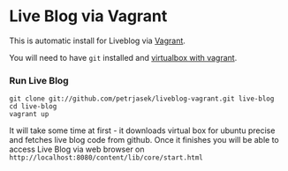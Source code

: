 Live Blog via Vagrant
=====================

This is automatic install for Liveblog via [Vagrant](http://vagrantup.com).

You will need to have `git` installed and [virtualbox with vagrant](http://docs.vagrantup.com/v1/docs/getting-started/index.html).

### Run Live Blog

    git clone git://github.com/petrjasek/liveblog-vagrant.git live-blog
    cd live-blog
    vagrant up

It will take some time at first - it downloads virtual box for ubuntu precise
and fetches live blog code from github. Once it finishes you will be able to access
Live Blog via web browser on `http://localhost:8080/content/lib/core/start.html`
